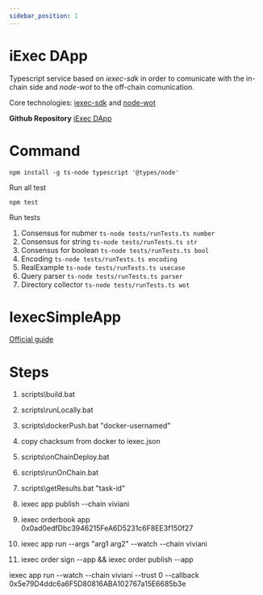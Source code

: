 ```yaml
---
sidebar_position: 1
---
```

# iExec DApp

Typescript service based on *iexec-sdk* in order to comunicate with the in-chain side and *node-wot* to the off-chain comunication.

Core technologies: [iexec-sdk](https://github.com/iExecBlockchainComputing/iexec-sdk) and [node-wot](https://github.com/eclipse/thingweb.node-wot)

<!-- 
[Consensus Algorithm explanation](algorithm)

[Encoding explanation](encoding)

[UML](uml) 
-->

**Github Repository**
[iExec DApp](https://github.com/vaimee/desmo-dapp/tree/main/DApp)

# Command

```npm install -g ts-node typescript '@types/node'```

Run all test

```npm test```

Run tests

1. Consensus for nubmer ```ts-node tests/runTests.ts number```
2. Consensus for string ```ts-node tests/runTests.ts str```
3. Consensus for boolean ```ts-node tests/runTests.ts bool```
4. Encoding ```ts-node tests/runTests.ts encoding```
5. RealExample ```ts-node tests/runTests.ts usecase```
6. Query parser ```ts-node tests/runTests.ts parser```
6. Directory collector ```ts-node tests/runTests.ts wot```


# IexecSimpleApp

[Official guide](https://docs.iex.ec/for-developers/your-first-app)

# Steps

1.  scripts\build.bat
2.  scripts\runLocally.bat
3.  scripts\dockerPush.bat "docker-usernamed"
4.  copy chacksum from docker to iexec.json
5.  scripts\onChainDeploy.bat
6.  scripts\runOnChain.bat
7.  scripts\getResults.bat "task-id"

8.  iexec app publish --chain viviani
9.  iexec orderbook app 0x0ad0edfDbc3946215FeA6D5231c6F8EE3f150f27
10. iexec app run --args "arg1 arg2" --watch --chain viviani

8.  iexec order sign --app && iexec order publish --app

iexec app run --watch --chain viviani --trust 0 --callback 0x5e79D4ddc6a6F5D80816ABA102767a15E6685b3e